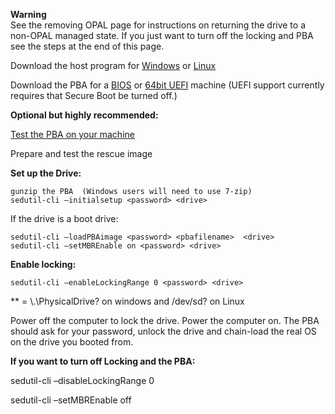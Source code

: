 
**Warning**  
See the removing OPAL page for instructions on returning the drive to a non-OPAL managed state.  If you just want to turn off the locking and PBA see the steps at the end of this page.

 

Download the host program for [Windows](https://github.com/Drive-Trust-Alliance/exec/blob/master/sedutil_WIN.zip?raw=true) or [Linux](https://github.com/Drive-Trust-Alliance/exec/blob/master/sedutil_LINUX.tgz?raw=true)

Download the PBA for a [BIOS](https://github.com/Drive-Trust-Alliance/exec/blob/master/LINUXPBARelease.img.gz?raw=true) or [64bit UEFI](https://github.com/Drive-Trust-Alliance/exec/blob/master/UEFI64_Release.img.gz?raw=true) machine (UEFI support currently requires that Secure Boot be turned off.)

 

**Optional but highly recommended:**

[Test the PBA on your machine](https://github.com/Drive-Trust-Alliance/sedutil/wiki/Test-the-PBA)

Prepare and test the rescue image

 

**Set up the Drive:**

    gunzip the PBA  (Windows users will need to use 7-zip)
    sedutil-cli –initialsetup <password> <drive>

If the drive is a boot drive:

    sedutil-cli –loadPBAimage <password> <pbafilename>  <drive>
    sedutil-cli –setMBREnable on <password> <drive>

**Enable locking:**

    sedutil-cli –enableLockingRange 0 <password> <drive>

**<drive> = \\.\PhysicalDrive? on windows and /dev/sd? on Linux

 

Power off the computer to lock the drive.  Power the computer on. The PBA should ask for your password, unlock the drive and chain-load the real OS on the drive you booted from.

 

**If you want to turn off Locking and the PBA:**

sedutil-cli –disableLockingRange 0 <password> <drive>

sedutil-cli –setMBREnable off <password> <drive>